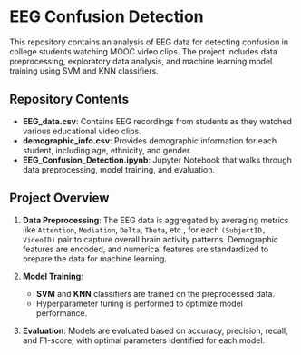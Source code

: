 # EEG Confusion Detection

This repository contains an analysis of EEG data for detecting confusion in college students watching MOOC video clips. The project includes data preprocessing, exploratory data analysis, and machine learning model training using SVM and KNN classifiers.

## Repository Contents

- **EEG_data.csv**: Contains EEG recordings from students as they watched various educational video clips.
- **demographic_info.csv**: Provides demographic information for each student, including age, ethnicity, and gender.
- **EEG_Confusion_Detection.ipynb**: Jupyter Notebook that walks through data preprocessing, model training, and evaluation.

## Project Overview

1. **Data Preprocessing**: The EEG data is aggregated by averaging metrics like `Attention`, `Mediation`, `Delta`, `Theta`, etc., for each `(SubjectID, VideoID)` pair to capture overall brain activity patterns. Demographic features are encoded, and numerical features are standardized to prepare the data for machine learning.

2. **Model Training**: 
   - **SVM** and **KNN** classifiers are trained on the preprocessed data.
   - Hyperparameter tuning is performed to optimize model performance.

3. **Evaluation**: Models are evaluated based on accuracy, precision, recall, and F1-score, with optimal parameters identified for each model.